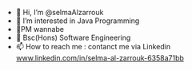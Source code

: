 - 👋 Hi, I’m @selmaAlzarrouk
- 👀 I’m interested in  Java Programming
- 🌱PM wannabe 
- 💞️ Bsc(Hons) Software Engineering
- 📫 How to reach me : contanct me via Linkedin www.linkedin.com/in/selma-al-zarrouk-6358a71bb

<!---
selmaAlzarrouk/selmaAlzarrouk is a ✨ special ✨ repository because its `README.md` (this file) appears on your GitHub profile.
You can click the Preview link to take a look at your changes.
--->

